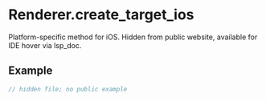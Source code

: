 # Renderer.create_target_ios

Platform-specific method for iOS.
Hidden from public website, available for IDE hover via lsp_doc.

## Example

```rust
// hidden file; no public example
```
